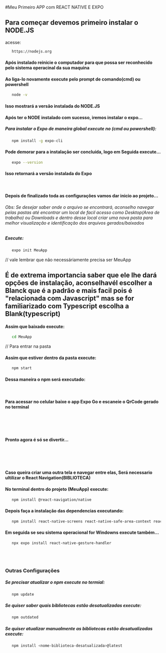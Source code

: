 #Meu Primeiro APP com REACT NATIVE E EXPO

## Para começar devemos primeiro instalar o NODE.JS

acesse:

   ```bash
      https://nodejs.org
   ```

#### Após instalado reinicie o computador para que possa ser reconhecido pelo sistema operacinal da sua maquina

#### Ao liga-lo novamente execute pelo prompt de comando(cmd) ou powershell

   ```bash
      node -v
   ```

#### Isso mostrará a versão instalada do NODE.JS

#### Após ter o NODE instalado com sucesso, iremos instalar o expo...

##### Para instalar o Expo de maneira global execute no (cmd ou powershell):

   ```bash
      npm install -g expo-cli
   ```

#### Pode demorar para a instalação ser concluída, logo em Seguida execute...

   ```bash
      expo --version
   ```

#### Isso retornará a versão instalada do Expo

<br>

#### Depois de finalizado toda as configurações vamos dar inicio ao projeto...

###### Obs: Se desejar saber onde o arquivo se encontrará, aconselho navegar pelas pastas até encontrar um local de facil acesso como Desktop(Area de trabalho) ou Downloads e dentro desse local criar uma nova pasta para melhor visualização e identificação dos arquivos gerados/baixados

##### Execute:

   ```bash
      expo init MeuApp
   ```

// vale lembrar que não necessáriamente precisa ser MeuApp

## É de extrema importancia saber que ele lhe dará opções de instalação, aconselhavél escolher a Blanck que é a padrão e mais facil pois é "relacionada com Javascript" mas se for familiarizado com Typescript escolha a Blank(typescript)

#### Assim que baixado execute:

   ```bash
      cd MeuApp
   ```

// Para entrar na pasta

#### Assim que estiver dentro da pasta execute:

   ```bash
      npm start
   ```

#### Dessa maneira o npm será executado:

<br>

#### Para acessar no celular baixe o app Expo Go e escaneie o QrCode gerado no terminal

<br><br><br>

####  Pronto agora é só se divertir...

<br><br><br>

#### Caso queira criar uma outra tela e navegar entre elas, Será necessario ultilizar o React Navigation(BIBLIOTECA)

#### No terminal dentro do projeto (MeuApp) execute:

   ```bash
      npm install @react-navigation/native
   ```

#### Depois faça a instalação das dependencias executando:
   
   ```bash
      npm install react-native-screens react-native-safe-area-context react-native-gesture-handler react-native-reanimated react-native-vector-icons @react-navigation/stack
   ```

#### Em seguida se seu sistema operacional for Windowns execute também...

   ```bash
      npx expo install react-native-gesture-handler
   ```

<br><br>

### Outras Configurações

##### Se precisar atualizar o npm execute no termial:
   ```bash
      npm update
   ```

##### Se quiser saber quais bibliotecas estão desatualizadas execute:
   ```bash
      npm outdated
   ```

##### Se quiser atualizar manualmente as bibliotecas estão desatualizadas execute:
   ```bash
      npm install <nome-biblioteca-desatualizada>@latest
   ```
